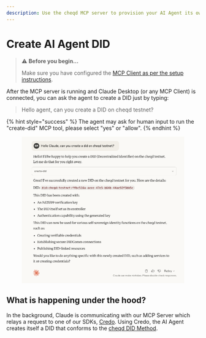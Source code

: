 ```yaml
---
description: Use the cheqd MCP server to provision your AI Agent its own DID.
---
```


# Create AI Agent DID

> ⚠️ **Before you begin...**
>
> Make sure you have configured the [MCP Client as per the setup instructions](./#getting-started).

After the MCP server is running and Claude Desktop (or any MCP Client) is connected, you can ask the agent to create a DID just by typing:

> Hello agent, can you create a DID on cheqd testnet?

{% hint style="success" %}
The agent may ask for human input to run the "create-did" MCP tool, please select "yes" or "allow".
{% endhint %}

<figure><img src="../../../../.gitbook/assets/Screenshot 2025-05-01 at 16.26.33.png" alt=""><figcaption></figcaption></figure>

## What is happening under the hood?

In the background, Claude is communicating with our MCP Server which relays a request to one of our SDKs, [Credo](../../../../sdk/credo/). Using Credo, the AI Agent creates itself a DID that conforms to the [cheqd DID Method](../../../../architecture/adr-list/adr-001-cheqd-did-method.md).

